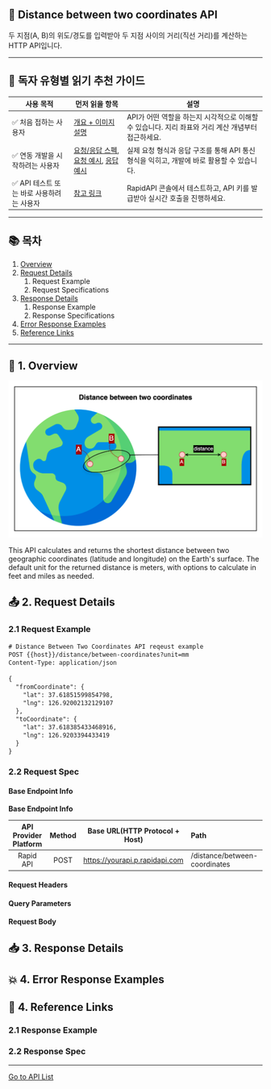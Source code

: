 ## 📄 Distance between two coordinates API

두 지점(A, B)의 위도/경도를 입력받아 두 지점 사이의 거리(직선 거리)를 계산하는 HTTP API입니다.

---

## 👤 독자 유형별 읽기 추천 가이드

| 사용 목적                     | 먼저 읽을 항목                                                           | 설명                                                         |
|---------------------------|--------------------------------------------------------------------|------------------------------------------------------------|
| ✅ 처음 접하는 사용자              | [개요 + 이미지 설명](#-개요--이미지-설명)                                        | API가 어떤 역할을 하는지 시각적으로 이해할 수 있습니다. 지리 좌표와 거리 계산 개념부터 접근하세요. |
| ✅ 연동 개발을 시작하려는 사용자        | [요청/응답 스펙](#-요청-스펙), [요청 예시](#-요청-예시-http-파일-형식), [응답 예시](#-응답-예시) | 실제 요청 형식과 응답 구조를 통해 API 통신 형식을 익히고, 개발에 바로 활용할 수 있습니다.     |
| ✅ API 테스트 또는 바로 사용하려는 사용자 | [참고 링크](#-참고-링크)                                                   | RapidAPI 콘솔에서 테스트하고, API 키를 발급받아 실시간 호출을 진행하세요.            |

---

## 📚 목차

1. [Overview](#1.-Overview)
2. [Request Details](#-요청-스펙)
    1. Request Example
    2. Request Specifications
3. [Response Details](#-응답-스펙)
    1. Response Example
    2. Response Specifications
4. [Error Response Examples](#-실패-응답-예시)
5. [Reference Links](#-참고-링크)

---

## 🧭 1. Overview

![distance-between-two-coordinates](./img/distance-between-two-coordinates.png)

This API calculates and returns the shortest distance between two geographic coordinates (latitude and longitude) on the
Earth's surface.
The default unit for the returned distance is meters, with options to calculate in feet and miles as needed.

[//]: # (
지표상 위도/경도로 구성된 두 좌표 사이의 최단 거리를 계산하고 반환하는 API 입니다.
반환하는 거리의 기본 단위는 미터이며 필요에 따라 피트와 마일 단위로도 계산할 수 있습니다.
)

## 📤 2. Request Details

### 2.1 Request Example

```http request
# Distance Between Two Coordinates API reqeust example
POST {{host}}/distance/between-coordinates?unit=mm
Content-Type: application/json

{
  "fromCoordinate": {
    "lat": 37.61851599854798,
    "lng": 126.92002132129107
  },
  "toCoordinate": {
    "lat": 37.618385433468916,
    "lng": 126.9203394433419
  }
}
```

### 2.2 Request Spec

#### **Base Endpoint Info**

**Base Endpoint Info**

| **API Provider Platform** | **Method** | **Base URL(HTTP Protocol + Host)** | **Path**                      |
|:-------------------------:|:----------:|------------------------------------|:------------------------------|
|         Rapid API         |    POST    | https://yourapi.p.rapidapi.com     | /distance/between-coordinates |

#### Request Headers

#### Query Parameters

#### Request Body

## 📥 3. Response Details

## 💥 4. Error Response Examples

## 🔗 4. Reference Links

### 2.1 Response Example

### 2.2 Response Spec

---

[Go to API List](../index.md)